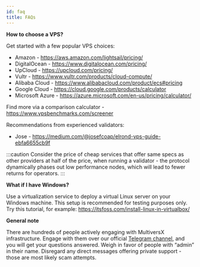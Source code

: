 ```yaml
---
id: faq
title: FAQs
---
```


[comment]: # (mx-context-auto)

**How to choose a VPS?**

Get started with a few popular VPS choices:

- Amazon - https://aws.amazon.com/lightsail/pricing/
- DigitalOcean - https://www.digitalocean.com/pricing/
- UpCloud - https://upcloud.com/pricing/
- Vultr - https://www.vultr.com/products/cloud-compute/
- Alibaba Cloud - https://www.alibabacloud.com/product/ecs#pricing
- Google Cloud - https://cloud.google.com/products/calculator
- Microsoft Azure - https://azure.microsoft.com/en-us/pricing/calculator/

Find more via a comparison calculator - https://www.vpsbenchmarks.com/screener

Recommendations from experienced validators:

- Jose - https://medium.com/@josefcoap/elrond-vps-guide-ebfa6655cb9f

:::caution
Consider the price of cheap services that offer same specs as other providers at half of the price, when running a validator - the protocol dynamically phases out low performance nodes, which will lead to fewer returns for operators.
:::

[comment]: # (mx-context)

**What if I have Windows?**

Use a virtualization service to deploy a virtual Linux server on your Windows machine. This setup is recommended for testing purposes only. Try this tutorial, for example: https://itsfoss.com/install-linux-in-virtualbox/

[comment]: # (mx-context)

**General note**

There are hundreds of people actively engaging with MultiversX infrastructure. Engage with them over our official [Telegram channel](https://t.me/MultiversXValidators), and you will get your questions answered. Weigh in favor of people with “admin” in their name. Disregard any direct messages offering private support - those are most likely scam attempts.
